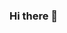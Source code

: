 ### Hi there 👋

<!--
**hugotsouza/hugotsouza** is a ✨ _special_ ✨ repository because its `README.md` (this file) appears on your GitHub profile.
🔭 I’m currently working on Netshoes
Here are some ideas to get you started:

- 🔭 I’m currently working on ...
- 🌱 I’m currently learning ...
- 👯 I’m looking to collaborate on ...
- 🤔 I’m looking for help with ...
- 💬 Ask me about ...
- 📫 How to reach me: ...
- 😄 Pronouns: ...
- ⚡ Fun fact: ...
-->
